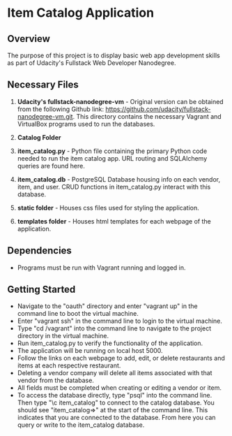 # Item Catalog Application

## Overview

The purpose of this project is to display basic web app development skills as part of Udacity's Fullstack Web Developer Nanodegree.

## Necessary Files
1.  **Udacity's fullstack-nanodegree-vm** - Original version can be obtained
from the following
Github link:  https://github.com/udacity/fullstack-nanodegree-vm.git.  This
directory contains the necessary Vagrant and VirtualBox programs used to run the
databases.

2.  **Catalog Folder**
  1.  **item_catalog.py** - Python file containing the primary Python code needed to run the item catalog app.  URL routing and SQLAlchemy queries are found here.
  2.  **item_catalog.db** - PostgreSQL Database housing info on each vendor, item, and user.  CRUD functions in item_catalog.py interact with this database.
  3.  **static folder** - Houses css files used for styling the application.
  4.  **templates folder** - Houses html templates for each webpage of the application.

## Dependencies
- Programs must be run with Vagrant running and logged in.

## Getting Started
- Navigate to the "oauth" directory and enter "vagrant up" in the command line to boot the virtual machine.
- Enter "vagrant ssh" in the command line to login to the virtual machine.
- Type "cd /vagrant" into the command line to navigate to the project directory in the virtual machine.
- Run item_catalog.py to verify the functionality of the application.
- The application will be running on local host 5000.
- Follow the links on each webpage to add, edit, or delete restaurants and items at each respective restaurant.
- Deleting a vendor company will delete all items associated with that vendor from the database.
- All fields must be completed when creating or editing a vendor or item.
- To access the database directly, type "psql" into the command line.  Then type "\c item_catalog" to connect to the catalog database.  You should see "item_catalog=>" at the start of the command line.  This indicates that you are connected to the database.  From here you can query or write to the item_catalog database.
